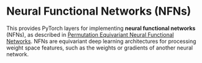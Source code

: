 # Neural Functional Networks (NFNs)

This provides PyTorch layers for implementing **neural functional networks** (NFNs), as described in [Permutation Equivariant Neural Functional Networks](https://arxiv.org/abs/2302.14040). NFNs are equivariant deep learning architectures for processing weight space features, such as the weights or gradients of another neural network.